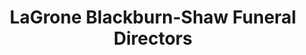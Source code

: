 ---
title: "LaGrone Blackburn-Shaw Funeral Directors"
url: /amarillo/lagrone-blackburn-shaw-funeral-directors/
shop: funeral directors
---